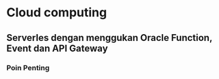 # Cloud computing
## Serverles dengan menggukan Oracle Function, Event dan API Gateway
### Poin Penting